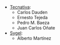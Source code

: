 - [Tecnativa](https://www.tecnativa.com):
  - Carlos Dauden
  - Ernesto Tejeda
  - Pedro M. Baeza
  - Juan Carlos Oñate
- [Sygel](https://www.sygel.es):
  - Alberto Martínez
